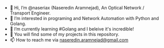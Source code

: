 - 👋 Hi, I’m @naseriax (Naseredin Aramnejad), An Optical Network / Transport Engineer.
- 👀 I’m interested in programing and Network Automation with Python and Golang.
- 🌱 I’m currently learning #Golang and I beleive it's incredible!
- 💞️ You will find some of my projects in this repository.
- 📫 How to reach me via naseredin.aramnejad@gmail.com

<!---
naseriax/naseriax is a ✨ special ✨ repository because its `README.md` (this file) appears on your GitHub profile.
You can click the Preview link to take a look at your changes.
--->
